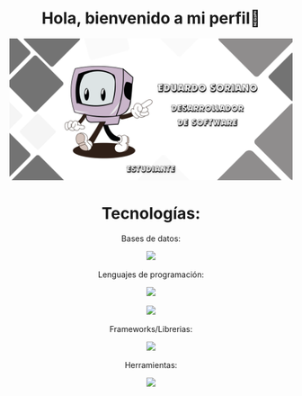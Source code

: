 
<div align="center">
  <h1 align="center">Hola, bienvenido a mi perfil👋</h1>
</div>
<img src="https://github.com/Sori18B/Sori18B/blob/efaf1fa567f6a330488252d064cc40685490a1a4/GITHUB%20PRESENTATION.png">
<!--
<p align="center">Sobre mí:</p>
<p align="center">Soy </p>
<p align="center">Contacto:</p>
<p align="center"> <a href="https://www.instagram.com/sori19.js/"> <img src="https://skillicons.dev/icons?i=instagram" /> </p>
-->


<h1 align="center">Tecnologías:</h1>
<p align="center">Bases de datos:</p>
<p align="center">
  <a href="https://skillicons.dev">
    <img src="https://skillicons.dev/icons?i=mysql,mongodb,firebase" />
  </a>
</p>

<p align="center">Lenguajes de programación:</p>
<p align="center">
  <a href="https://skillicons.dev"><img src="https://skillicons.dev/icons?i=html,css,js,ts" /></a>
</p>
<p align="center">
  <a href="https://skillicons.dev"><img src="https://skillicons.dev/icons?i=php,cs,py" /></a>
</p>

<p align="center">Frameworks/Librerias:</p>
<p align="center">
  <a href="https://skillicons.dev">
    <img src="https://skillicons.dev/icons?i=react,angular,dotnet,bootstrap" />
  </a>
</p>

<p align="center">Herramientas:</p>
<p align="center">
  <a href="https://skillicons.dev">
    <img src="https://skillicons.dev/icons?i=vscode,visualstudio,postman,git,figma" />
  </a>
</p>

<!--
**Sori18B/Sori18B** is a ✨ _special_ ✨ repository because its `README.md` (this file) appears on your GitHub profile.

Here are some ideas to get you started:

- 🔭 I’m currently working on ...
- 🌱 I’m currently learning ...
- 👯 I’m looking to collaborate on ...
- 🤔 I’m looking for help with ...
- 💬 Ask me about ...
- 📫 How to reach me: ...
- 😄 Pronouns: ...
- ⚡ Fun fact: ...
-->
